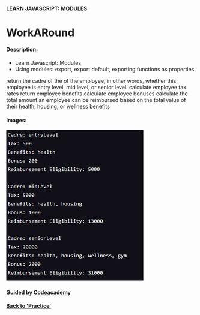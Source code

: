 #### LEARN JAVASCRIPT: MODULES

# WorkARound

#### Description:
- Learn Javascript: Modules
- Using modules: export, export default, exporting functions as properties

return the cadre of the of the employee, in other words, whether this employee is entry level, mid level, or senior level.
calculate employee tax rates
return employee benefits
calculate employee bonuses
calculate the total amount an employee can be reimbursed based on the total value of their health, housing, or wellness benefits

#### Images:
![WorkAround](img/WorkAround.png)

#### Guided by [Codeacademy](http://ssqt.co/mQfdNdy)
#### [Back to 'Practice'](https://github.com/soohyeok/Practice)
